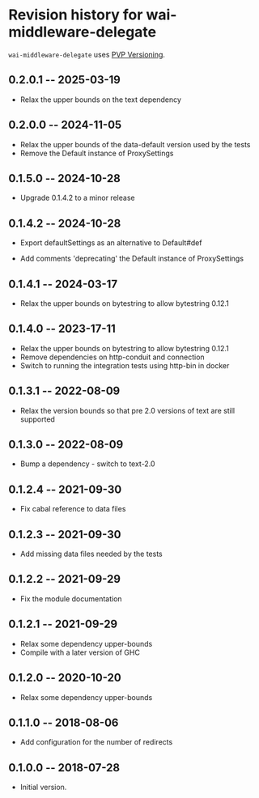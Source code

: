 # Revision history for wai-middleware-delegate

`wai-middleware-delegate` uses [PVP Versioning][1].

## 0.2.0.1 -- 2025-03-19

* Relax the upper bounds on the text dependency

## 0.2.0.0 -- 2024-11-05

* Relax the upper bounds of the data-default version used by the tests
* Remove the Default instance of ProxySettings

## 0.1.5.0 -- 2024-10-28

*  Upgrade 0.1.4.2 to a minor release

## 0.1.4.2 -- 2024-10-28

* Export defaultSettings as an alternative to Default#def

* Add comments 'deprecating' the Default instance of ProxySettings

## 0.1.4.1 -- 2024-03-17

* Relax the upper bounds on bytestring to allow bytestring 0.12.1

## 0.1.4.0 -- 2023-17-11

* Relax the upper bounds on bytestring to allow bytestring 0.12.1
* Remove dependencies on http-conduit and connection
* Switch to running the integration tests using http-bin in docker

## 0.1.3.1 -- 2022-08-09

* Relax the version bounds so that pre 2.0 versions of text are still supported

## 0.1.3.0 -- 2022-08-09

* Bump a dependency - switch to text-2.0

## 0.1.2.4 -- 2021-09-30

* Fix cabal reference to data files

## 0.1.2.3 -- 2021-09-30

* Add missing data files needed by the tests

## 0.1.2.2 -- 2021-09-29

* Fix the module documentation

## 0.1.2.1 -- 2021-09-29

* Relax some dependency upper-bounds
* Compile with a later version of GHC


## 0.1.2.0 -- 2020-10-20

* Relax some dependency upper-bounds


## 0.1.1.0 -- 2018-08-06

* Add configuration for the number of redirects


## 0.1.0.0 -- 2018-07-28

* Initial version.

[1]: https://pvp.haskell.org
